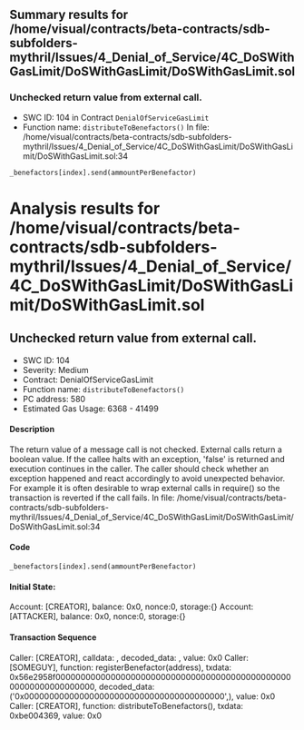## Summary results for /home/visual/contracts/beta-contracts/sdb-subfolders-mythril/Issues/4_Denial_of_Service/4C_DoSWithGasLimit/DoSWithGasLimit/DoSWithGasLimit.sol
### Unchecked return value from external call.
- SWC ID: 104 in Contract `DenialOfServiceGasLimit`
- Function name: `distributeToBenefactors()`
In file: /home/visual/contracts/beta-contracts/sdb-subfolders-mythril/Issues/4_Denial_of_Service/4C_DoSWithGasLimit/DoSWithGasLimit/DoSWithGasLimit.sol:34
```
_benefactors[index].send(ammountPerBenefactor)
```
# Analysis results for /home/visual/contracts/beta-contracts/sdb-subfolders-mythril/Issues/4_Denial_of_Service/4C_DoSWithGasLimit/DoSWithGasLimit/DoSWithGasLimit.sol

## Unchecked return value from external call.
- SWC ID: 104
- Severity: Medium
- Contract: DenialOfServiceGasLimit
- Function name: `distributeToBenefactors()`
- PC address: 580
- Estimated Gas Usage: 6368 - 41499

#### Description

The return value of a message call is not checked.
External calls return a boolean value. If the callee halts with an exception, 'false' is returned and execution continues in the caller. The caller should check whether an exception happened and react accordingly to avoid unexpected behavior. For example it is often desirable to wrap external calls in require() so the transaction is reverted if the call fails.
In file: /home/visual/contracts/beta-contracts/sdb-subfolders-mythril/Issues/4_Denial_of_Service/4C_DoSWithGasLimit/DoSWithGasLimit/DoSWithGasLimit.sol:34

#### Code

```
_benefactors[index].send(ammountPerBenefactor)
```

#### Initial State:

Account: [CREATOR], balance: 0x0, nonce:0, storage:{}
Account: [ATTACKER], balance: 0x0, nonce:0, storage:{}

#### Transaction Sequence

Caller: [CREATOR], calldata: , decoded_data: , value: 0x0
Caller: [SOMEGUY], function: registerBenefactor(address), txdata: 0x56e2958f0000000000000000000000000000000000000000000000000000000000000000, decoded_data: ('0x0000000000000000000000000000000000000000',), value: 0x0
Caller: [CREATOR], function: distributeToBenefactors(), txdata: 0xbe004369, value: 0x0


